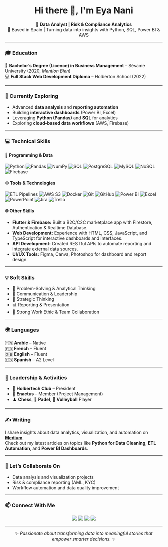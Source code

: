 <!-- Header -->
<h1 align="center">Hi there 👋, I'm <b>Eya Nani</b></h1>

<p align="center">
  💼 <b>Data Analyst | Risk & Compliance Analytics</b><br>
  📍 Based in Spain | Turning data into insights with Python, SQL, Power BI & AWS
</p>

---

### 🎓 Education
🎯 **Bachelor’s Degree (Licence) in Business Management** – Sésame University (2020, *Mention Bien*)  
💻 **Full Stack Web Development Diploma** – Holberton School (2022)

---

### 🌱 Currently Exploring
- Advanced **data analysis** and **reporting automation**  
- Building **interactive dashboards** (Power BI, Excel)  
- Leveraging **Python (Pandas)** and **SQL** for analytics  
- Exploring **cloud-based data workflows** (AWS, Firebase)

---

### 💻 Technical Skills

#### 🧠 Programming & Data
![Python](https://img.shields.io/badge/Python-3776AB?style=flat&logo=python&logoColor=white)
![Pandas](https://img.shields.io/badge/Pandas-150458?style=flat&logo=pandas&logoColor=white)
![NumPy](https://img.shields.io/badge/NumPy-013243?style=flat&logo=numpy&logoColor=white)
![SQL](https://img.shields.io/badge/SQL-336791?style=flat&logo=postgresql&logoColor=white)
![PostgreSQL](https://img.shields.io/badge/PostgreSQL-4169E1?style=flat&logo=postgresql&logoColor=white)
![MySQL](https://img.shields.io/badge/MySQL-4479A1?style=flat&logo=mysql&logoColor=white)
![NoSQL](https://img.shields.io/badge/NoSQL-006272?style=flat&logo=mongodb&logoColor=white)
![Firebase](https://img.shields.io/badge/Firebase-FFCA28?style=flat&logo=firebase&logoColor=black)

#### ⚙️ Tools & Technologies
![ETL Pipelines](https://img.shields.io/badge/ETL%20Pipelines-4B8BBE?style=flat)
![AWS S3](https://img.shields.io/badge/AWS%20S3-569A31?style=flat&logo=amazonaws&logoColor=white)
![Docker](https://img.shields.io/badge/Docker-2496ED?style=flat&logo=docker&logoColor=white)
![Git](https://img.shields.io/badge/Git-F05032?style=flat&logo=git&logoColor=white)
![GitHub](https://img.shields.io/badge/GitHub-181717?style=flat&logo=github&logoColor=white)
![Power BI](https://img.shields.io/badge/Power%20BI-F2C811?style=flat&logo=powerbi&logoColor=black)
![Excel](https://img.shields.io/badge/Excel-217346?style=flat&logo=microsoft-excel&logoColor=white)
![PowerPoint](https://img.shields.io/badge/PowerPoint-B7472A?style=flat&logo=microsoft-powerpoint&logoColor=white)
![Jira](https://img.shields.io/badge/Jira-0052CC?style=flat&logo=jira&logoColor=white)
![Trello](https://img.shields.io/badge/Trello-0079BF?style=flat&logo=trello&logoColor=white)

#### 🌐 Other Skills
- **Flutter & Firebase:** Built a B2C/C2C marketplace app with Firestore, Authentication & Realtime Database.  
- **Web Development:** Experience with HTML, CSS, JavaScript, and TypeScript for interactive dashboards and interfaces.  
- **API Development:** Created RESTful APIs to automate reporting and integrate external data sources.  
- **UI/UX Tools:** Figma, Canva, Photoshop for dashboard and report design.

---

### 💡 Soft Skills
- 🧩 Problem-Solving & Analytical Thinking  
- 💬 Communication & Leadership  
- 🎯 Strategic Thinking  
- 📊 Reporting & Presentation  
- 💼 Strong Work Ethic & Team Collaboration  

---

### 🌍 Languages
🇹🇳 **Arabic** – Native  
🇫🇷 **French** – Fluent  
🇬🇧 **English** – Fluent  
🇪🇸 **Spanish** – A2 Level  

---

### 🏅 Leadership & Activities
- 👑 **Holbertech Club** – President  
- 💼 **Enactus** – Member (Project Management)  
- ♟️ **Chess**, 🎾 **Padel**, 🏐 **Volleyball** Player  

---

### ✍️ Writing
I share insights about data analytics, visualization, and automation on [**Medium**](https://medium.com/@eya.nani).  
Check out my latest articles on topics like **Python for Data Cleaning**, **ETL Automation**, and **Power BI Dashboards**.

---

### 🤝 Let’s Collaborate On
- Data analysis and visualization projects  
- Risk & compliance reporting (AML, KYC)  
- Workflow automation and data quality improvement  

---

### 📫 Connect With Me
<p align="center">
  <a href="mailto:nanieya98@gmail.com"><img src="https://img.shields.io/badge/Email-D14836?style=for-the-badge&logo=gmail&logoColor=white"/></a>
  <a href="https://linkedin.com/in/eyanani"><img src="https://img.shields.io/badge/LinkedIn-0077B5?style=for-the-badge&logo=linkedin&logoColor=white"/></a>
  <a href="https://github.com/eyanani"><img src="https://img.shields.io/badge/GitHub-181717?style=for-the-badge&logo=github&logoColor=white"/></a>
  <a href="https://medium.com/@eya.nani"><img src="https://img.shields.io/badge/Medium-000000?style=for-the-badge&logo=medium&logoColor=white"/></a>
</p>

---

<p align="center">
  ✨ <i>Passionate about transforming data into meaningful stories that empower smarter decisions.</i> ✨
</p>
